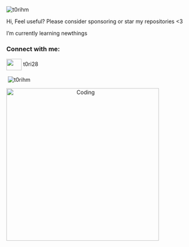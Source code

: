 <img src="https://count.getloli.com/get/@t0rihm" alt="t0rihm" />

Hi, Feel useful? Please consider sponsoring or star my repositories <3

I’m currently learning newthings

<h3 align="left">Connect with me:</h3>
<p align="left">
<a href="https://discord.gg/" target="blank"><img align="center" src="https://raw.githubusercontent.com/rahuldkjain/github-profile-readme-generator/master/src/images/icons/Social/discord.svg" alt="" height="30" width="40" /></a>
t0ri28
</p>

<p>&nbsp;<img align="center" src="https://github-readme-stats.vercel.app/api?username=t0rihm&show_icons=true&locale=en" alt="t0rihm" /></p>

<img style="text-align: center;" alt="Coding" width="400" src="https://i.pinimg.com/originals/94/e3/4f/94e34f4027240901d3571adc14cbe11b.gif">
